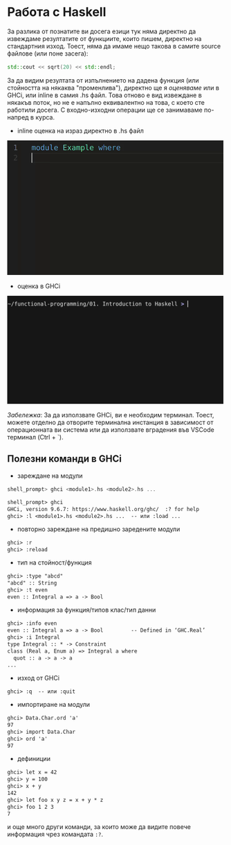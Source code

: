 # Работа с Haskell

За разлика от познатите ви досега езици тук няма
директно да извеждаме резултатите от функциите,
които пишем, директно на стандартния изход. Тоест,
няма да имаме нещо такова в самите source файлове
(или поне засега):

```cpp
std::cout << sqrt(20) << std::endl;
```

За да видим резултата от изпълнението на дадена функция
(или стойността на някаква "променлива"), директно ще я
*оценяваме* или в GHCi, или inline в самия .hs файл.
Това отново е вид извеждане в някакъв поток, но не
е напълно еквивалентно на това, с което сте работили досега.
С входно-изходни операции ще се занимаваме по-напред
в курса.

- inline оценка на израз директно в .hs файл

<img src="./media/eval.gif" width="500"/>

- оценка в GHCi

<img src="./media/ghci.gif" width="500"/>

*Забележка*: За да използвате GHCi, ви е необходим терминал.
Тоест, можете отделно да отворите терминална инстанция в зависимост
от операционната ви система или да използвате вградения във VSCode терминал
(Ctrl + `).

## Полезни команди в GHCi

- зареждане на модули

```hs
shell_prompt> ghci <module1>.hs <module2>.hs ...
```

```
shell_prompt> ghci
GHCi, version 9.6.7: https://www.haskell.org/ghc/  :? for help
ghci> :l <module1>.hs <module2>.hs ...  -- или :load ...
```

- повторно зареждане на предишно заредените модули

```
ghci> :r
ghci> :reload
```

- тип на стойност/функция

```
ghci> :type "abcd"
"abcd" :: String
ghci> :t even
even :: Integral a => a -> Bool
```

- информация за функция/типов клас/тип данни

```
ghci> :info even
even :: Integral a => a -> Bool         -- Defined in ‘GHC.Real’
ghci> :i Integral
type Integral :: * -> Constraint
class (Real a, Enum a) => Integral a where
  quot :: a -> a -> a
...
```

- изход от GHCi

```
ghci> :q  -- или :quit
```

- импортиране на модули

```
ghci> Data.Char.ord 'a'
97
ghci> import Data.Char
ghci> ord 'a'
97
```

- дефиниции

```
ghci> let x = 42
ghci> y = 100
ghci> x + y
142
ghci> let foo x y z = x + y * z
ghci> foo 1 2 3
7
```

и още много други команди, за които може да видите повече информация
чрез командата `:?`.
